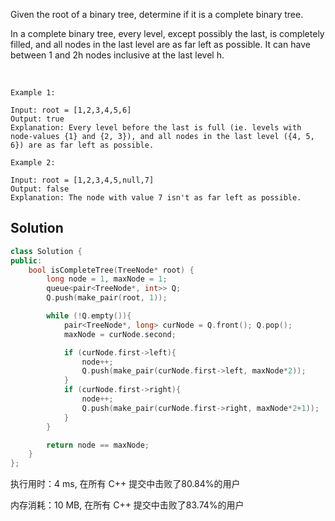 Given the root of a binary tree, determine if it is a complete binary tree.

In a complete binary tree, every level, except possibly the last, is completely filled, and all nodes in the last level are as far left as possible. It can have between 1 and 2h nodes inclusive at the last level h.

 
```
Example 1:

Input: root = [1,2,3,4,5,6]
Output: true
Explanation: Every level before the last is full (ie. levels with node-values {1} and {2, 3}), and all nodes in the last level ({4, 5, 6}) are as far left as possible.

Example 2:

Input: root = [1,2,3,4,5,null,7]
Output: false
Explanation: The node with value 7 isn't as far left as possible.
```

## Solution

```c++
class Solution {
public:
    bool isCompleteTree(TreeNode* root) {
        long node = 1, maxNode = 1;
        queue<pair<TreeNode*, int>> Q;
        Q.push(make_pair(root, 1));

        while (!Q.empty()){
            pair<TreeNode*, long> curNode = Q.front(); Q.pop();
            maxNode = curNode.second;

            if (curNode.first->left){
                node++;
                Q.push(make_pair(curNode.first->left, maxNode*2));
            }
            if (curNode.first->right){
                node++;
                Q.push(make_pair(curNode.first->right, maxNode*2+1));
            }
        }

        return node == maxNode;
    }
};
```

执行用时：4 ms, 在所有 C++ 提交中击败了80.84%的用户

内存消耗：10 MB, 在所有 C++ 提交中击败了83.74%的用户
